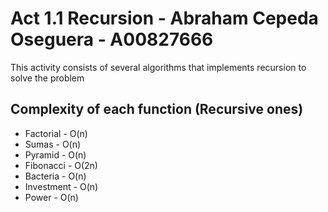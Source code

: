 # Act 1.1 Recursion - Abraham Cepeda Oseguera - A00827666
This activity consists of several algorithms that implements recursion to solve the problem

## Complexity of each function (Recursive ones)
* Factorial   - O(n)
* Sumas       - O(n)
* Pyramid     - O(n)
* Fibonacci   - O(2n)
* Bacteria    - O(n)
* Investment  - O(n)
* Power       - O(n)
